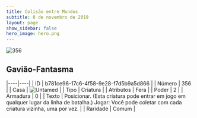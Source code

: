 ```yaml
---
title: Colisão entre Mundos
subtitle: 8 de novembro de 2019
layout: page
show_sidebar: false
hero_image: hero.png
---
```


![356](https://cdn.keyforgegame.com/media/card_front/pt/452_356_G2XXP7656XVQ_pt.png)

## Gavião-Fantasma

|----|----|
| ID | b781ce96-17c6-4f58-9e28-f7d5b9a5d866 |
| Número | 356 |
| Casa | ![Untamed](https://archonarcana.com/images/thumb/b/bd/Untamed.png/22px-Untamed.png "Indomados") |
| Tipo | Criatura |
| Atributos | Fera |
| Poder | 2 |
| Armadura | 0 |
| Texto | Posicionar. (Esta criatura pode entrar  em jogo em qualquer lugar da linha  de batalha.) Jogar: Você pode coletar com cada criatura vizinha, uma por vez. |
| Raridade | Comum |
